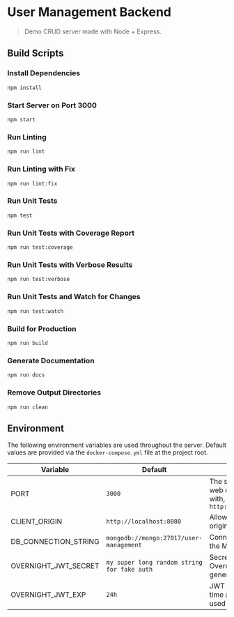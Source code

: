 # User Management Backend
> Demo CRUD server made with Node + Express.

## Build Scripts

### Install Dependencies
```
npm install
```

### Start Server on Port 3000
```
npm start
```

### Run Linting
```
npm run lint
```

### Run Linting with Fix
```
npm run lint:fix
```

### Run Unit Tests
```
npm test
```

### Run Unit Tests with Coverage Report
```
npm run test:coverage
```

### Run Unit Tests with Verbose Results
```
npm run test:verbose
```

### Run Unit Tests and Watch for Changes
```
npm run test:watch
```

### Build for Production
```
npm run build
```

### Generate Documentation
```
npm run docs
```

### Remove Output Directories
```
npm run clean
```

## Environment

The following environment variables are used throughout the server. Default values are provided via the `docker-compose.yml` file at the project root.

| Variable             | Default                                     | Description                                                                    |
| -------------------- | ------------------------------------------- | ------------------------------------------------------------------------------ |
| PORT                 | `3000`                                      | The server port for web clients to interact with, i.e. `http://localhost:3000` |
| CLIENT_ORIGIN        | `http://localhost:8080`                     | Allowed web client origin for CORS                                             |
| DB_CONNECTION_STRING | `mongodb://mongo:27017/user-management`     | Connection string for the MongoDB instance                                     |
| OVERNIGHT_JWT_SECRET | `my super long random string for fake auth` | Secret used by Overnight.js for JWT generation                                 |
| OVERNIGHT_JWT_EXP    | `24h`                                       | JWT token expiration time after creation, used by Overnight.js                 |
